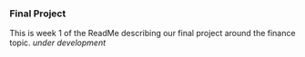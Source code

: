 ### Final Project

This is week 1 of the ReadMe describing our final project around the finance topic. *under development*
